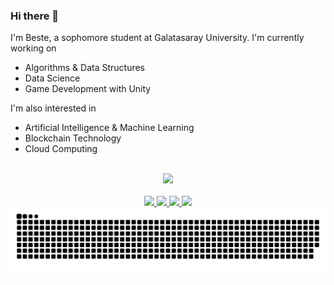### Hi there 👋

<!--
**bestesengul/bestesengul** is a ✨ _special_ ✨ repository because its `README.md` (this file) appears on your GitHub profile.

Here are some ideas to get you started:

- 🔭 I’m currently working on ...
- 🌱 I’m currently learning ...
- 👯 I’m looking to collaborate on ...
- 🤔 I’m looking for help with ...
- 💬 Ask me about ...
- 📫 How to reach me: ...
- 😄 Pronouns: ...
- ⚡ Fun fact: ...
-->

I'm Beste, a sophomore student at Galatasaray University. I'm currently working on
  - Algorithms & Data Structures
  - Data Science
  - Game Development with Unity

I'm also interested in
  - Artificial Intelligence & Machine Learning
  - Blockchain Technology
  - Cloud Computing
  
<br>

<div align="center">
  <a href="https://github.com/bestesengul">
    <img src="https://github-readme-stats.vercel.app/api/top-langs/?username=bestesengul&layout=compact&theme=aura" width="400"/>
  </a>

</div>

<br>

<div align="center">
  <a href="https://github.com/TeamTrainee/auto-data-preprocessing">
    <img src="https://github-readme-stats.vercel.app/api/pin/?username=TeamTrainee&repo=auto-data-preprocessing&layout=compact&theme=aura" width="350"/>
  </a>
  <a href="https://github.com/bestesengul/House Price Prediction Project">
    <img src="https://github-readme-stats.vercel.app/api/pin/?username=bestesengul&repo=Freshman_Year_Project_House_Price_Prediction&layout=compact&theme=aura" width="350"/>
  </a>
  <a href="https://github.com/bestesengul/AutismSpectrumDisorderProject-ScienceExperiment">
    <img src="https://github-readme-stats.vercel.app/api/pin/?username=bestesengul&repo=AutismSpectrumDisorderProject-ScienceExperiment&layout=compact&theme=aura" width="350"/>
  </a>
  <a href="https://github.com/bestesengul/Algorithme-Blowfish">
    <img src="https://github-readme-stats.vercel.app/api/pin/?username=bestesengul&repo=Algorithme-Blowfish&layout=compact&theme=aura" width="350"/>
  </a>
  </a>

  <img src="https://github.com/bestesengul/bestesengul/blob/output/github-contribution-grid-snake.svg" width="1000"/>

</div>
